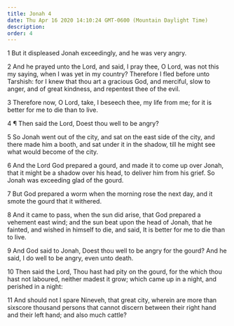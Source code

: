 ```yaml
---
title: Jonah 4
date: Thu Apr 16 2020 14:10:24 GMT-0600 (Mountain Daylight Time)
description: 
order: 4
---
```


<p>1 But it displeased Jonah exceedingly, and he was very angry.</p>
<p>
  2 And he prayed unto the Lord, and said, I pray thee, O Lord, was not this my
  saying, when I was yet in my country? Therefore I fled before unto Tarshish:
  for I knew that thou art a gracious God, and merciful, slow to anger, and of
  great kindness, and repentest thee of the evil.
</p>
<p>
  3 Therefore now, O Lord, take, I beseech thee, my life from me; for it is
  better for me to die than to live.
</p>
<span></span>
<p>4 &#xB6; Then said the Lord, Doest thou well to be angry?</p>
<p>
  5 So Jonah went out of the city, and sat on the east side of the city, and
  there made him a booth, and sat under it in the shadow, till he might see what
  would become of the city.
</p>
<p>
  6 And the Lord God prepared a gourd, and made it to come up over Jonah, that
  it might be a shadow over his head, to deliver him from his grief. So Jonah
  was exceeding glad of the gourd.
</p>
<p>
  7 But God prepared a worm when the morning rose the next day, and it smote the
  gourd that it withered.
</p>
<p>
  8 And it came to pass, when the sun did arise, that God prepared a vehement
  east wind; and the sun beat upon the head of Jonah, that he fainted, and
  wished in himself to die, and said, It is better for me to die than to live.
</p>
<p>
  9 And God said to Jonah, Doest thou well to be angry for the gourd? And he
  said, I do well to be angry, even unto death.
</p>
<p>
  10 Then said the Lord, Thou hast had pity on the gourd, for the which thou
  hast not laboured, neither madest it grow; which came up in a night, and
  perished in a night:
</p>
<p>
  11 And should not I spare Nineveh, that great city, wherein are more than
  sixscore thousand persons that cannot discern between their right hand and
  their left hand; and also much cattle?
</p>
